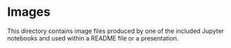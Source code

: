 # Images

This directory contains image files produced by one of the included Jupyter notebooks and used within a README file or a presentation.
